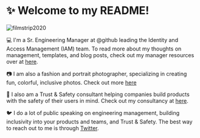 # :sparkles: Welcome to my README! 

![filmstrip2020](https://user-images.githubusercontent.com/2171822/84814554-8223ef80-afc6-11ea-8412-90058af8a7f5.jpg)

:computer: I'm a Sr. Engineering Manager at @github leading the Identity and Access Management (IAM) team. To read more about my thoughts on management, templates, and blog posts, check out my manager resources over at [here](https://github.com/dmleong/manager-resources).

:camera: I am also a fashion and portrait photographer, specializing in creating fun, colorful, inclusive photos. Check out more [here](https://danielleleongphotography )

:lock_with_ink_pen: I also am a Trust & Safety consultant helping companies build products with the safety of their users in mind. Check out my consultancy at [here](https://consensualsoftware.com).

:bird: I do a lot of public speaking on engineering management, building inclusivity into your products and teams, and Trust & Safety. The best way to reach out to me is through [Twitter](https://twitter.com/tsunamino).
